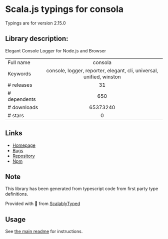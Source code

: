 
# Scala.js typings for consola

Typings are for version 2.15.0

## Library description:
Elegant Console Logger for Node.js and Browser

|                    |                 |
| ------------------ | :-------------: |
| Full name          | consola |
| Keywords           | console, logger, reporter, elegant, cli, universal, unified, winston |
| # releases         | 31 |
| # dependents       | 650 |
| # downloads        | 65373240 |
| # stars            | 0 |

## Links
- [Homepage](https://github.com/nuxt/consola#readme)
- [Bugs](https://github.com/nuxt/consola/issues)
- [Repository](https://github.com/nuxt/consola)
- [Npm](https://www.npmjs.com/package/consola)
    


## Note
This library has been generated from typescript code from first party type definitions.

Provided with :purple_heart: from [ScalablyTyped](https://github.com/oyvindberg/ScalablyTyped)

## Usage
See [the main readme](../../readme.md) for instructions.


